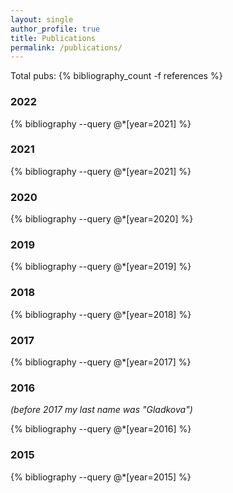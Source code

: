 ```yaml
---
layout: single
author_profile: true
title: Publications
permalink: /publications/
---
```


Total pubs: {% bibliography_count -f references %}

### 2022

{% bibliography --query @*[year=2021] %}

### 2021

{% bibliography --query @*[year=2021] %}

### 2020

{% bibliography --query @*[year=2020] %}

### 2019

{% bibliography --query @*[year=2019] %}

### 2018

{% bibliography --query @*[year=2018] %}

### 2017

{% bibliography --query @*[year=2017] %}

### 2016

*(before 2017 my last name was "Gladkova")*

{% bibliography --query @*[year=2016] %}

### 2015

{% bibliography --query @*[year=2015] %}